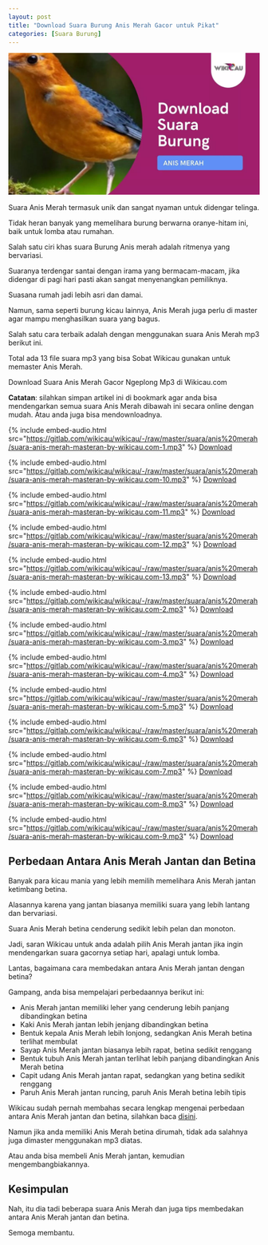 ```yaml
---
layout: post
title: "Download Suara Burung Anis Merah Gacor untuk Pikat"
categories: [Suara Burung]
---
```


![Download Suara Burung Anis Merah](/images/suara-anis-merah.webp)

Suara Anis Merah termasuk unik dan sangat nyaman untuk didengar telinga.

Tidak heran banyak yang memelihara burung berwarna oranye-hitam ini, baik untuk lomba atau rumahan.

Salah satu ciri khas suara Burung Anis merah adalah ritmenya yang bervariasi.

Suaranya terdengar santai dengan irama yang bermacam-macam, jika didengar di pagi hari pasti akan sangat menyenangkan pemiliknya.

Suasana rumah jadi lebih asri dan damai.

Namun, sama seperti burung kicau lainnya, Anis Merah juga perlu di master agar mampu menghasilkan suara yang bagus.

Salah satu cara terbaik adalah dengan menggunakan suara Anis Merah mp3 berikut ini.

Total ada 13 file suara mp3 yang bisa Sobat Wikicau gunakan untuk memaster Anis Merah.

Download Suara Anis Merah Gacor Ngeplong Mp3 di Wikicau.com

**Catatan**: silahkan simpan artikel ini di bookmark agar anda bisa mendengarkan semua suara Anis Merah dibawah ini secara online dengan mudah. Atau anda juga bisa mendownloadnya.

{% include embed-audio.html src="https://gitlab.com/wikicau/wikicau/-/raw/master/suara/anis%20merah/suara-anis-merah-masteran-by-wikicau.com-1.mp3" %}
[Download](https://bit.ly/2WZYynB)

{% include embed-audio.html src="https://gitlab.com/wikicau/wikicau/-/raw/master/suara/anis%20merah/suara-anis-merah-masteran-by-wikicau.com-10.mp3" %}
[Download](https://bit.ly/2Y2oqM3)

{% include embed-audio.html src="https://gitlab.com/wikicau/wikicau/-/raw/master/suara/anis%20merah/suara-anis-merah-masteran-by-wikicau.com-11.mp3" %}
[Download](https://bit.ly/2WYq4wN)

{% include embed-audio.html src="https://gitlab.com/wikicau/wikicau/-/raw/master/suara/anis%20merah/suara-anis-merah-masteran-by-wikicau.com-12.mp3" %}
[Download](https://bit.ly/2FmB2GI)

{% include embed-audio.html src="https://gitlab.com/wikicau/wikicau/-/raw/master/suara/anis%20merah/suara-anis-merah-masteran-by-wikicau.com-13.mp3" %}
[Download](https://bit.ly/2Y4oLOf)

{% include embed-audio.html src="https://gitlab.com/wikicau/wikicau/-/raw/master/suara/anis%20merah/suara-anis-merah-masteran-by-wikicau.com-2.mp3" %}
[Download](https://bit.ly/2Y4oLOf)

{% include embed-audio.html src="https://gitlab.com/wikicau/wikicau/-/raw/master/suara/anis%20merah/suara-anis-merah-masteran-by-wikicau.com-3.mp3" %}
[Download](https://bit.ly/2Y5tkIa)

{% include embed-audio.html src="https://gitlab.com/wikicau/wikicau/-/raw/master/suara/anis%20merah/suara-anis-merah-masteran-by-wikicau.com-4.mp3" %}
[Download](https://bit.ly/2RBkxvr)

{% include embed-audio.html src="https://gitlab.com/wikicau/wikicau/-/raw/master/suara/anis%20merah/suara-anis-merah-masteran-by-wikicau.com-5.mp3" %}
[Download](https://bit.ly/2KuYUMx)

{% include embed-audio.html src="https://gitlab.com/wikicau/wikicau/-/raw/master/suara/anis%20merah/suara-anis-merah-masteran-by-wikicau.com-6.mp3" %}
[Download](https://bit.ly/2ZB7QTY)

{% include embed-audio.html src="https://gitlab.com/wikicau/wikicau/-/raw/master/suara/anis%20merah/suara-anis-merah-masteran-by-wikicau.com-7.mp3" %}
[Download](https://bit.ly/31OHMXi)

{% include embed-audio.html src="https://gitlab.com/wikicau/wikicau/-/raw/master/suara/anis%20merah/suara-anis-merah-masteran-by-wikicau.com-8.mp3" %}
[Download](https://bit.ly/2ZGrQEN)

{% include embed-audio.html src="https://gitlab.com/wikicau/wikicau/-/raw/master/suara/anis%20merah/suara-anis-merah-masteran-by-wikicau.com-9.mp3" %}
[Download](https://bit.ly/2WYagiK)

## Perbedaan Antara Anis Merah Jantan dan Betina

Banyak para kicau mania yang lebih memilih memelihara Anis Merah jantan ketimbang betina.

Alasannya karena yang jantan biasanya memiliki suara yang lebih lantang dan bervariasi.

Suara Anis Merah betina cenderung sedikit lebih pelan dan monoton.

Jadi, saran Wikicau untuk anda adalah pilih Anis Merah jantan jika ingin mendengarkan suara gacornya setiap hari, apalagi untuk lomba.

Lantas, bagaimana cara membedakan antara Anis Merah jantan dengan betina?

Gampang, anda bisa mempelajari perbedaannya berikut ini:

- Anis Merah jantan memiliki leher yang cenderung lebih panjang dibandingkan betina
- Kaki Anis Merah jantan lebih jenjang dibandingkan betina
- Bentuk kepala Anis Merah lebih lonjong, sedangkan Anis Merah betina terlihat membulat
- Sayap Anis Merah jantan biasanya lebih rapat, betina sedikit renggang
- Bentuk tubuh Anis Merah jantan terlihat lebih panjang dibandingkan Anis Merah betina
- Capit udang Anis Merah jantan rapat, sedangkan yang betina sedikit renggang
- Paruh Anis Merah jantan runcing, paruh Anis Merah betina lebih tipis

Wikicau sudah pernah membahas secara lengkap mengenai perbedaan antara Anis Merah jantan dan betina, silahkan baca [disini](https://wikicau.com/perbedaan-anis-merah-jantan-dan-betina/).

Namun jika anda memiliki Anis Merah betina dirumah, tidak ada salahnya juga dimaster menggunakan mp3 diatas.

Atau anda bisa membeli Anis Merah jantan, kemudian mengembangbiakannya.

## Kesimpulan

Nah, itu dia tadi beberapa suara Anis Merah dan juga tips membedakan antara Anis Merah jantan dan betina.

Semoga membantu.